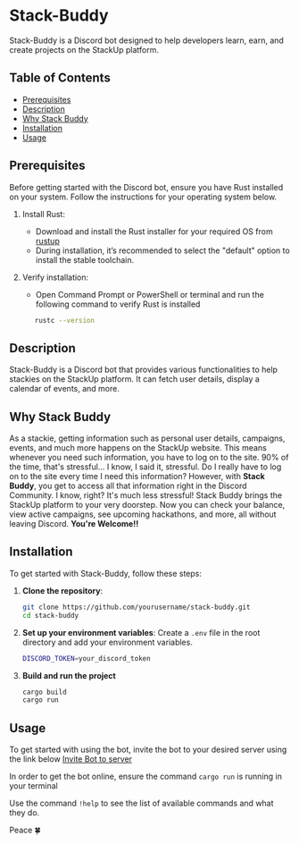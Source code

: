 # Stack-Buddy

Stack-Buddy is a Discord bot designed to help developers learn, earn, and create projects on the StackUp platform.

## Table of Contents

- [Prerequisites](#prerequisites)
- [Description](#description)
- [Why Stack Buddy](#why-stack-buddy)
- [Installation](#installation)
- [Usage](#usage)


## Prerequisites
Before getting started with the Discord bot, ensure you have Rust installed on your system. Follow the instructions for your operating system below.

1. Install Rust:
   - Download and install the Rust installer for your required OS from [rustup](https://rustup.rs/)
   - During installation, it’s recommended to select the "default" option to install the stable toolchain.
2. Verify installation:
   
   - Open Command Prompt or PowerShell or terminal and run the following command to verify Rust is installed
   ```sh
      rustc --version
   ```  
## Description

Stack-Buddy is a Discord bot that provides various functionalities to help stackies on the StackUp platform. It can fetch user details, display a calendar of events, and more.

## Why Stack Buddy
As a stackie, getting information such as personal user details, campaigns, events, and much more happens on the StackUp website. This means whenever you need such information, you have to log on to the site. 90% of the time, that's stressful... I know, I said it, stressful. Do I really have to log on to the site every time I need this information?
However, with **Stack Buddy**, you get to access all that information right in the Discord Community. I know, right? It's much less stressful! Stack Buddy brings the StackUp platform to your very doorstep.
Now you can check your balance, view active campaigns, see upcoming hackathons, and more, all without leaving Discord. **You're Welcome!!**

## Installation

To get started with Stack-Buddy, follow these steps:

1. **Clone the repository**:
   ```sh
   git clone https://github.com/yourusername/stack-buddy.git
   cd stack-buddy
   ```

2. **Set up your environment variables**: 
    Create a `.env` file in the root directory and add your environment variables.
    ```sh
    DISCORD_TOKEN=your_discord_token
    ```

3. **Build and run the project**
    ```sh
    cargo build
    cargo run
    

## Usage
To get started with using the bot, invite the bot to your desired server using the link below 
[Invite Bot to server](https://discord.com/oauth2/authorize?client_id=1269716111096811525&permissions=275683306512&integration_type=0&scope=bot)

In order to get the bot online, ensure the command `cargo run` is running in your terminal

Use the command `!help` to see the list of available commands and what they do.

Peace 🍀
